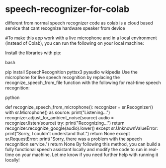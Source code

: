 # speech-recognizer-for-colab
different from normal speech recognizer code as colab is a cloud based service that cant recognize hardware speaker from device



#To make this app work with a live microphone and in a local environment (instead of Colab), you can run the following on your local machine:

Install the libraries with pip:

bash

pip install SpeechRecognition pyttsx3 pyaudio wikipedia
Use the microphone for live speech recognition by replacing the recognize_speech_from_file function with the following for real-time speech recognition:

python

def recognize_speech_from_microphone():
    recognizer = sr.Recognizer()
    with sr.Microphone() as source:
        print("Listening...")
        recognizer.adjust_for_ambient_noise(source)
        audio = recognizer.listen(source)
    try:
        print("Recognizing...")
        return recognizer.recognize_google(audio).lower()
    except sr.UnknownValueError:
        print("Sorry, I couldn't understand that.")
        return None
    except sr.RequestError:
        print("Sorry, there was a problem with the speech recognition service.")
        return None
By following this method, you can build a fully functional speech assistant locally and modify the code to run in real-time on your machine. Let me know if you need further help with running it locally!
